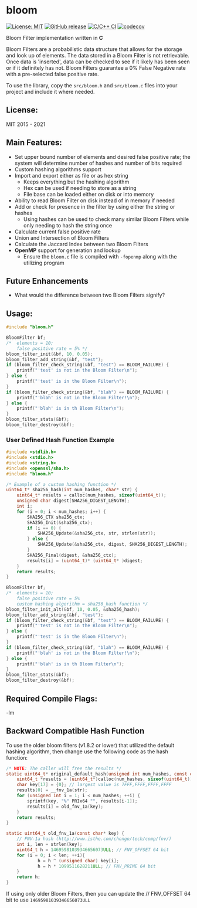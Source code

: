 # bloom

[![License: MIT](https://img.shields.io/badge/License-MIT-blue.svg)](https://opensource.org/licenses/MIT)
[![GitHub release](https://img.shields.io/github/v/release/barrust/bloom.svg)](https://github.com/barrust/bloom/releases)
[![C/C++ CI](https://github.com/barrust/bloom/actions/workflows/ci.yml/badge.svg?branch=master)](https://github.com/barrust/bloom/actions/workflows/ci.yml)
[![codecov](https://codecov.io/gh/barrust/bloom/branch/master/graph/badge.svg)](https://codecov.io/gh/barrust/bloom)

Bloom Filter implementation written in **C**

Bloom Filters are a probabilistic data structure that allows for the storage and
look up of elements. The data stored in a Bloom Filter is not retrievable. Once
data is 'inserted', data can be checked to see if it likely has been seen or if
it definitely has not. Bloom Filters guarantee a 0% False Negative rate with a
pre-selected false positive rate.

To use the library, copy the `src/bloom.h` and `src/bloom.c` files into your
project and include it where needed.

## License:
MIT 2015 - 2021


## Main Features:
* Set upper bound number of elements and desired false positive rate; the system
will determine number of hashes and number of bits required
* Custom hashing algorithms support
* Import and export either as file or as hex string
    * Keeps everything but the hashing algorithm
    * Hex can be used if needing to store as a string
    * File base can be loaded either on disk or into memory
* Ability to read Bloom Filter on disk instead of in memory if needed
* Add or check for presence in the filter by using either the string or hashes
    * Using hashes can be used to check many similar Bloom Filters while only
    needing to hash the string once
* Calculate current false positive rate
* Union and Intersection of Bloom Filters
* Calculate the Jaccard Index between two Bloom Filters
* **OpenMP** support for generation and lookup
    * Ensure the `bloom.c` file is compiled with `-fopenmp` along with the utilizing program


## Future Enhancements
* What would the difference between two Bloom Filters signify?


## Usage:
``` c
#include "bloom.h"

BloomFilter bf;
/*  elements = 10;
    false positive rate = 5% */
bloom_filter_init(&bf, 10, 0.05);
bloom_filter_add_string(&bf, "test");
if (bloom_filter_check_string(&bf, "test") == BLOOM_FAILURE) {
    printf("'test' is not in the Bloom Filter\n");
} else {
    printf("'test' is in the Bloom Filter\n");
}
if (bloom_filter_check_string(&bf, "blah") == BLOOM_FAILURE) {
    printf("'blah' is not in the Bloom Filter!\n");
} else {
    printf("'blah' is in th Bloom Filter\n");
}
bloom_filter_stats(&bf);
bloom_filter_destroy(&bf);
```

### User Defined Hash Function Example
``` c
#include <stdlib.h>
#include <stdio.h>
#include <string.h>
#include <openssl/sha.h>
#include "bloom.h"

/* Example of a custom hashing function */
uint64_t* sha256_hash(int num_hashes, char* str) {
    uint64_t* results = calloc(num_hashes, sizeof(uint64_t));
    unsigned char digest[SHA256_DIGEST_LENGTH];
    int i;
    for (i = 0; i < num_hashes; i++) {
        SHA256_CTX sha256_ctx;
        SHA256_Init(&sha256_ctx);
        if (i == 0) {
            SHA256_Update(&sha256_ctx, str, strlen(str));
        } else {
            SHA256_Update(&sha256_ctx, digest, SHA256_DIGEST_LENGTH);
        }
        SHA256_Final(digest, &sha256_ctx);
        results[i] = (uint64_t)* (uint64_t* )digest;
    }
    return results;
}

BloomFilter bf;
/*  elements = 10;
    false positive rate = 5%
    custom hashing algorithm = sha256_hash function */
bloom_filter_init_alt(&bf, 10, 0.05, &sha256_hash);
bloom_filter_add_string(&bf, "test");
if (bloom_filter_check_string(&bf, "test") == BLOOM_FAILURE) {
    printf("'test' is not in the Bloom Filter\n");
} else {
    printf("'test' is in the Bloom Filter\n");
}
if (bloom_filter_check_string(&bf, "blah") == BLOOM_FAILURE) {
    printf("'blah' is not in the Bloom Filter!\n");
} else {
    printf("'blah' is in th Bloom Filter\n");
}
bloom_filter_stats(&bf);
bloom_filter_destroy(&bf);
```

## Required Compile Flags:
-lm


## Backward Compatible Hash Function
To use the older bloom filters (v1.8.2 or lower) that utilized the default hashing
algorithm, then change use the following code as the hash function:

``` c
/* NOTE: The caller will free the results */
static uint64_t* original_default_hash(unsigned int num_hashes, const char* str) {
    uint64_t *results = (uint64_t*)calloc(num_hashes, sizeof(uint64_t));
    char key[17] = {0}; // largest value is 7FFF,FFFF,FFFF,FFFF
    results[0] = __fnv_1a(str);
    for (unsigned int i = 1; i < num_hashes; ++i) {
        sprintf(key, "%" PRIx64 "", results[i-1]);
        results[i] = old_fnv_1a(key);
    }
    return results;
}

static uint64_t old_fnv_1a(const char* key) {
    // FNV-1a hash (http://www.isthe.com/chongo/tech/comp/fnv/)
    int i, len = strlen(key);
    uint64_t h = 14695981039346656073ULL; // FNV_OFFSET 64 bit
    for (i = 0; i < len; ++i){
            h = h ^ (unsigned char) key[i];
            h = h * 1099511628211ULL; // FNV_PRIME 64 bit
    }
    return h;
}
```

If using only older Bloom Filters, then you can update the // FNV_OFFSET 64 bit
to use `14695981039346656073ULL`
